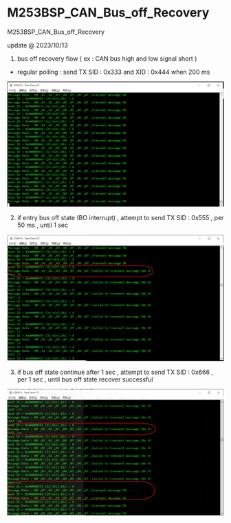 # M253BSP_CAN_Bus_off_Recovery
 M253BSP_CAN_Bus_off_Recovery


update @ 2023/10/13

1. bus off recovery flow ( ex : CAN bus high and low signal short )

- regular polling : send TX SID : 0x333 and XID : 0x444 when 200 ms

![image](https://github.com/released/M253BSP_CAN_Bus_off_Recovery/blob/main/log_regular.jpg)	


2. if entry bus off state (BO interrupt) , attempt to send TX SID : 0x555 , per 50 ms , until 1 sec

![image](https://github.com/released/M253BSP_CAN_Bus_off_Recovery/blob/main/log_slow_resp.jpg)	


3. if bus off state continue after 1 sec , attempt to send TX SID : 0x666 , per 1 sec , until bus off state recover successful

![image](https://github.com/released/M253BSP_CAN_Bus_off_Recovery/blob/main/log_fast_resp_recover.jpg)	


